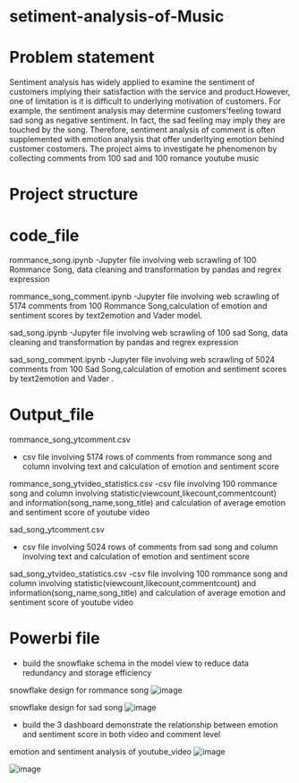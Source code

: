# setiment-analysis-of-Music

# Problem statement
Sentiment analysis has widely applied to examine the sentiment of customers implying their satisfaction with the service and product.However, one of limitation is it is difficult to underlying motivation of customers. For example, the sentiment analysis may determine customers'feeling toward sad song as negative sentiment. In fact, the sad feeling may imply they are touched by the song.  Therefore, sentiment analysis of comment is often supplemented with emotion analysis that offer underltying emotion behind customer costomers.  The project aims to investigate he phenomenon by collecting comments from 100 sad and 100 romance youtube music

# Project structure

# code_file

rommance_song.ipynb
-Jupyter file involving web scrawling of 100 Rommance Song, data cleaning and transformation by pandas and regrex expression

rommance_song_comment.ipynb
-Jupyter file involving web scrawling of 5174 comments from 100 Rommance Song,calculation of emotion and sentiment scores by text2emotion and Vader model.

sad_song.ipynb
-Jupyter file involving web scrawling of 100 sad Song, data cleaning and transformation by pandas and regrex expression

sad_song_comment.ipynb
-Jupyter file involving web scrawling of 5024 comments from 100 Sad Song,calculation of emotion and sentiment scores by text2emotion and Vader .



# Output_file
rommance_song_ytcomment.csv
- csv file involving 5174 rows of comments from rommance song and column involving text and calculation of emotion and sentiment score

rommance_song_ytvideo_statistics.csv
-csv file involving 100 rommance song and column involving statistic(viewcount,likecount,commentcount) and information(song_name,song_title) and calculation of average emotion and sentiment score of youtube video

sad_song_ytcomment.csv
- csv file involving 5024 rows of comments from sad song and column involving text and calculation of emotion and sentiment score

sad_song_ytvideo_statistics.csv
-csv file involving 100 rommance song and column involving statistic(viewcount,likecount,commentcount) and information(song_name,song_title) and calculation of average emotion and sentiment score of youtube video



# Powerbi file

- build the snowflake schema in the model view to reduce data redundancy and storage efficiency
  
snowflake design for rommance song
![image](https://github.com/user-attachments/assets/3e43d9b9-9ecf-4323-a13e-4eebf69e0936)

snowflake design for sad song
![image](https://github.com/user-attachments/assets/28d2898c-3939-4f8c-b536-d0fc58e1f42d)


- build the 3 dashboard demonstrate the relationship between emotion and sentiment score in both video and comment level 

emotion and sentiment analysis of youtube_video
![image](https://github.com/user-attachments/assets/25e6e828-2b1c-4df6-89ad-ba553807c3be)

![image](https://github.com/user-attachments/assets/55d937f2-3f06-4c5d-879a-58863021f11f)

